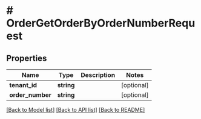 # # OrderGetOrderByOrderNumberRequest


## Properties


Name | Type | Description | Notes
------------ | ------------- | ------------- | -------------
**tenant_id**| **string** |   | [optional]
**order_number**| **string** |   | [optional]


[[Back to Model list]](../../README.md#models) [[Back to API list]](../../README.md#endpoints) [[Back to README]](../../README.md)